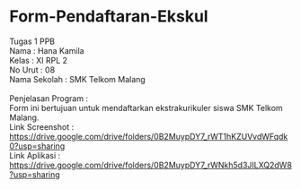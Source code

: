 # Form-Pendaftaran-Ekskul
Tugas 1 PPB<br>
Nama  : Hana Kamila<br>
Kelas : XI RPL 2<br>
No Urut : 08<br>
Nama Sekolah  : SMK Telkom Malang
<br><br>
Penjelasan Program : <br>
Form ini bertujuan untuk mendaftarkan ekstrakurikuler siswa SMK Telkom Malang.<br>
Link Screenshot : https://drive.google.com/drive/folders/0B2MuypDY7_rWT1hKZUVvdWFqdk0?usp=sharing <br>
Link Aplikasi : https://drive.google.com/drive/folders/0B2MuypDY7_rWNkh5d3JILXQ2dW8?usp=sharing <br>
